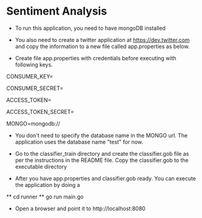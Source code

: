 Sentiment Analysis
==================

* To run this application, you need to have mongoDB installed

* You also need to create a twitter application at https://dev.twitter.com and copy the information to a new file called app.properties as below.

* Create file app.properties with credentials before executing with  following keys.

CONSUMER_KEY=

CONSUMER_SECRET=

ACCESS_TOKEN=

ACCESS_TOKEN_SECRET=

MONGO=mongodb://


* You don't need to specify the database name in the MONGO url. The application uses the database name "test" for now.

* Go to the classifier_train directory and create the classifier.gob file as per the instructions in the README file. Copy the classifier.gob to the executable directory

* After you have app.properties and classifier.gob ready. You can execute the application by doing a 

** cd runner
** go run main.go

* Open a browser and point it to http://localhost:8080

